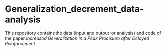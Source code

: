 # Generalization_decrement_data-analysis
This repository contains the data (input and output for analysis) and code of the paper _Increased Generalization in a Peak Procedure after Delayed Reinforcement_
